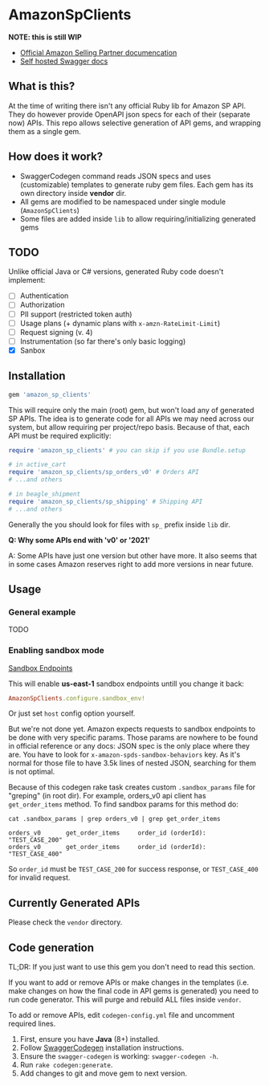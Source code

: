 # AmazonSpClients

**NOTE: this is still WIP**

* [Official Amazon Selling Partner documencation](https://github.com/amzn/selling-partner-api-docs)
* [Self hosted Swagger docs](https://dropstream.github.io/amazon-sp-swagger-api-docs)

## What is this?

At the time of writing there isn't any official Ruby lib for Amazon SP API.
They do however provide OpenAPI json specs for each of their (separate now) APIs.
This repo allows selective generation of API gems, and wrapping them as a single
gem.

## How does it work?

* SwaggerCodegen command reads JSON specs and uses (customizable) templates to
  generate ruby gem files. Each gem has its own directory inside **vendor** dir.
* All gems are modified to be namespaced under single module (`AmazonSpClients`)
* Some files are added inside `lib` to allow requiring/initializing generated gems

## TODO

Unlike official Java or C# versions, generated Ruby code doesn't implement:

- [ ] Authentication
- [ ] Authorization
- [ ] PII support (restricted token auth)
- [ ] Usage plans (+ dynamic plans with `x-amzn-RateLimit-Limit`)
- [ ] Request signing (v. 4)
- [ ] Instrumentation (so far there's only basic logging)
- [x] Sanbox

## Installation

```ruby
gem 'amazon_sp_clients'
```

This will require only the main (root) gem, but won't load any of generated SP APIs.
The idea is to generate code for all APIs we may need across our system, but allow
requiring per project/repo basis. Because of that, each API must be required explicitly:

```ruby
require 'amazon_sp_clients' # you can skip if you use Bundle.setup

# in active_cart
require 'amazon_sp_clients/sp_orders_v0' # Orders API
# ...and others

# in beagle_shipment
require 'amazon_sp_clients/sp_shipping' # Shipping API
# ...and others
```

Generally the you should look for files with `sp_` prefix inside `lib` dir.

**Q: Why some APIs end with 'v0' or '2021'**

A: Some APIs have just one version but other have more.
It also seems that in some cases Amazon reserves right to add more versions in
near future.

## Usage

### General example

TODO

### Enabling sandbox mode

[Sandbox Endpoints](https://github.com/amzn/selling-partner-api-docs/blob/main/guides/en-US/developer-guide/SellingPartnerApiDeveloperGuide.md#selling-partner-api-sandbox-endpoints)

This will enable **us-east-1** sandbox endpoints untill you change it back:

```ruby
AmazonSpClients.configure.sandbox_env!
```

Or just set `host` config option yourself.

But we're not done yet. Amazon expects requests to sandbox endpoints to be done
with very specific params. Those params are nowhere to be found in official reference
or any docs: JSON spec is the only place where they are. You have to look for 
`x-amazon-spds-sandbox-behaviors` key. As it's normal for those file to have 3.5k
lines of nested JSON, searching for them is not optimal.

Because of this codegen rake task creates custom `.sandbox_params` file for
"greping" (in root dir). For example, orders_v0 api client has `get_order_items`
method. To find sandbox params for this method do:

```
cat .sandbox_params | grep orders_v0 | grep get_order_items

orders_v0       get_order_items     order_id (orderId):     "TEST_CASE_200"
orders_v0       get_order_items     order_id (orderId):     "TEST_CASE_400"
```

So `order_id` must be `TEST_CASE_200` for success response, or `TEST_CASE_400`
for invalid request.

## Currently Generated APIs

Please check the `vendor` directory.

## Code generation

TL;DR: If you just want to use this gem you don't need to read this section.

If you want to add or remove APIs or make changes in the templates (i.e. make
changes on how the final code in API gems is generated) you need to run code
generator. This will purge and rebuild ALL files inside `vendor`.

To add or remove APIs, edit `codegen-config.yml` file and uncomment required lines.

1. First, ensure you have **Java** (8+) installed.
2. Follow [SwaggerCodegen](https://github.com/swagger-api/swagger-codegen) installation instructions.
3. Ensure the `swagger-codegen` is working: `swagger-codegen -h`.
4. Run `rake codegen:generate`.
5. Add changes to git and move gem to next version.
